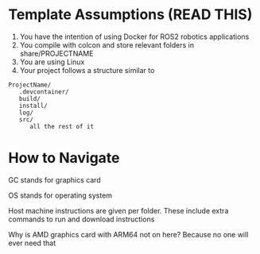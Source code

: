 # Template Assumptions (READ THIS)
1. You have the intention of using Docker for ROS2 robotics applications
2. You compile with colcon and store relevant folders in share/PROJECTNAME
3. You are using Linux
4. Your project follows a structure similar to
```
ProjectName/
   .devcontainer/
   build/
   install/
   log/
   src/
      all the rest of it
```

# How to Navigate
GC stands for graphics card

OS stands for operating system

Host machine instructions are given per folder. These include extra commands to run and download instructions

Why is AMD graphics card with ARM64 not on here? Because no one will ever need that
